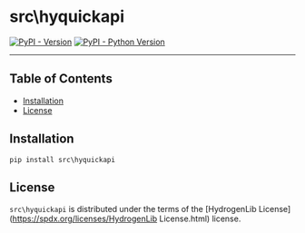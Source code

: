 # src\hyquickapi

[![PyPI - Version](https://img.shields.io/pypi/v/src\hyquickapi.svg)](https://pypi.org/project/src\hyquickapi)
[![PyPI - Python Version](https://img.shields.io/pypi/pyversions/src\hyquickapi.svg)](https://pypi.org/project/src\hyquickapi)

-----

## Table of Contents

- [Installation](#installation)
- [License](#license)

## Installation

```console
pip install src\hyquickapi
```

## License

`src\hyquickapi` is distributed under the terms of the [HydrogenLib License](https://spdx.org/licenses/HydrogenLib License.html) license.
